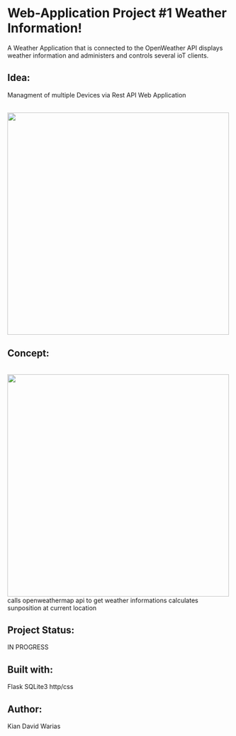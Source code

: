# Web-Application Project #1 Weather Information!
A Weather Application that is connected to the OpenWeather API displays weather information and administers and controls several ioT clients. 

## Idea: 
Managment of multiple Devices via Rest API
Web Application

</br>
<a href="url"><img src="https://user-images.githubusercontent.com/55065075/216689412-49002b2a-782c-494d-abff-c253f597cb40.png" height="auto" width="500" ></a>

## Concept:
</br>
<a href="url"><img src="https://user-images.githubusercontent.com/55065075/216689615-d3a9c125-5d25-4986-9b0b-50e710d2f788.png" height="auto" width="500" ></a>
</br>
calls openweathermap api to get weather informations
calculates sunposition at current location

## Project Status: 
IN PROGRESS

## Built with:
Flask
SQLite3
http/css

## Author: 
Kian David Warias
